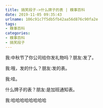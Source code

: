 ```yaml
---
title: 搞笑段子->什么牌子的表 | 糗事百科
date: 2019-11-05 09:35:43
urlname: 106c91c7f5db5fb42aa56d876c90fa2e
tags: 
- 糗事百科
categories:
- 糗事百科
- 搞笑段子
---
```

我:中秋节了你公司给你发礼物吗？朋友:发了。

我:哦，发的什么？朋友:发的表。

我:哇。

什么牌子的表？朋友:是加班通知表。

我:哈哈哈哈哈哈哈哈


